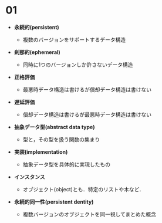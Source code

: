 # 01

- **永続的(persistent)**
  - 複数のバージョンをサポートするデータ構造
- **刹那的(ephemeral)**
  - 同時に1つのバージョンしか許さないデータ構造

- **正格評価**
  - 最悪時データ構造は書けるが償却データ構造は書けない
- **遅延評価**
  - 償却データ構造は書けるが最悪時データ構造は書けない

- **抽象データ型(abstract data type)**
  - 型と，その型を扱う関数の集まり
- **実装(implementation)**
  - 抽象データ型を具体的に実現したもの
- **インスタンス**
  - オブジェクト(object)とも．特定のリストや木など．

- **永続的同一性(persistent dentity)**
  - 複数バージョンのオブジェクトを同一視してまとめた概念